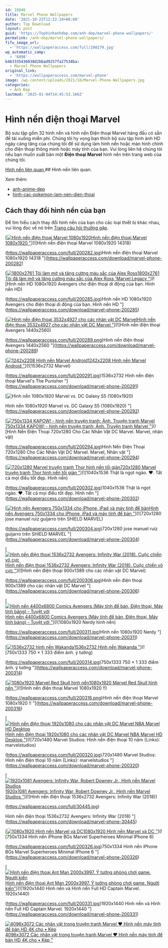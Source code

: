 ```yaml
---
id: 18046
title: Marvel Phone Wallpapers
date: '2021-10-23T12:22:10+00:00'
author: Top Download
layout: post
guid: 'https://Tophinhanhdep.com/anh-dep/marvel-phone-wallpapers/'
permalink: /anh-dep/marvel-phone-wallpapers/
fifu_image_url:
  - 'https://wallpaperaccess.com/full/200279.jpg'
wp_automatic_camp:
  - '8098'
b463335436038d2bbad9257fa27534ba:
  - Marvel Phone Wallpapers
original_link:
  - 'https://wallpaperaccess.com/marvel-phone'
image: /wp-content/uploads/2021/10/Marvel-Phone-Wallpapers.jpg
categories:
  - Ảnh Đẹp
lastmod: '2025-01-04T14:45:53.166Z'
---
```

# Hình nền điện thoại Marvel

Bộ sưu tập gồm 32 hình nền và hình nền Điện thoại Marvel hàng đầu có sẵn để tải xuống miễn phí. Chúng tôi hy vọng bạn thích bộ sưu tập hình ảnh HD ngày càng tăng của chúng tôi để sử dụng làm hình nền hoặc màn hình chính cho điện thoại thông minh hoặc máy tính của bạn. Vui lòng liên hệ chúng tôi nếu bạn muốn xuất bản một **Điện thoại Marvel** hình nền trên trang web của chúng tôi.

[Hình nền liên quan ](#related) ## Hình nền liên quan.

   
 Xem thêm:

   
- [anh-anime-dep](https://tophinhanhdep.com/anh-anime/anh-anime-dep/)
- [hinh-cac-pokemon-lam-nen-dien-thoai](https://tophinhanhdep.com/anh-anime/hinh-cac-pokemon-lam-nen-dien-thoai/)

## Cách thay đổi hình nền của bạn

 Để tìm hiểu cách thay đổi hình nền của bạn cho các loại thiết bị khác nhau, vui lòng đọc về nó trên [Trang câu hỏi thường gặp](https://tophinhanhdep.com/faq/).

  
[[![Hình nền điện thoại Marvel 1080x1920](https://wallpaperaccess.com/full/200279.jpg)Hình nền điện thoại Marvel 1080x1920 "](https://wallpaperaccess.com/download/marvel-phone-200279)](![Hình nền điện thoại Marvel 1080x1920 14318)

(https://wallpaperaccess.com/full/200282.jpg)Hình nền điện thoại Marvel 1080x1920 14318 "](https://wallpaperaccess.com/download/marvel-phone-200282)

[[![1800x2761 Tôi làm mờ và tăng cường màu sắc của Alex Ross](https://wallpaperaccess.com/full/200283.jpg)1800x2761 Tôi đã làm mờ và tăng cường màu sắc của Alex Ross 'Marvel Legacy "](https://wallpaperaccess.com/download/marvel-phone-200283)](![Hình nền HD 1080x1920 Avengers cho điện thoại di động của bạn.  Hình nền HD)

(https://wallpaperaccess.com/full/200285.jpg)Hình nền HD 1080x1920 Avengers cho điện thoại di động của bạn. Hình nền HD "](https://wallpaperaccess.com/download/marvel-phone-200285)

[[![Hình nền điện thoại 3532x4927 cho các nhân vật DC Marvel](https://wallpaperaccess.com/full/200286.jpg)Hình nền điện thoại 3532x4927 cho các nhân vật DC Marvel "](https://wallpaperaccess.com/download/marvel-phone-200286)](![Hình nền điện thoại Avengers 1440x2560)

(https://wallpaperaccess.com/full/200289.png)Hình nền điện thoại Avengers 1440x2560 "](https://wallpaperaccess.com/download/marvel-phone-200289)

[[![1242x2208 Hình nền Marvel Android](https://wallpaperaccess.com/full/200290.jpg)1242x2208 Hình nền Marvel Android "](https://wallpaperaccess.com/download/marvel-phone-200290)](![1536x2732 Marvel)

(https://wallpaperaccess.com/full/200291.jpg)1536x2732 Hình nền điện thoại Marvel's The Punisher "](https://wallpaperaccess.com/download/marvel-phone-200291)

[![Hình nền 1080x1920 Marvel vs. DC Galaxy S5 (1080x1920)](https://wallpaperaccess.com/full/200292.jpg)

Hình nền 1080x1920 Marvel vs. DC Galaxy S5 (1080x1920) "](https://wallpaperaccess.com/download/marvel-phone-200292)

[[![750x1334 KAPOW!  - hình nền truyện tranh: Ảnh.  Truyện tranh Marvel](https://wallpaperaccess.com/full/16572.jpg)750x1334 KAPOW! - hình nền truyện tranh: Ảnh. Truyện tranh Marvel "](https://wallpaperaccess.com/download/marvel-phone-16572)](![Hình Nền Điện Thoại 720x1280 Cho Các Nhân Vật DC Marvel.  Marvel, nhân vật)

(https://wallpaperaccess.com/full/200294.jpg)Hình Nền Điện Thoại 720x1280 Cho Các Nhân Vật DC Marvel. Marvel, Nhân vật "](https://wallpaperaccess.com/download/marvel-phone-200294)

[[![720x1280 Marvel truyện tranh Thor hình nền tối giản](https://wallpaperaccess.com/full/200295.jpg)720x1280 Marvel truyện tranh Thor hình nền tối giản "](https://wallpaperaccess.com/download/marvel-phone-200295)](![1040x1536 Thật là ngọt ngào.  ❤.  Tất cả mọi điều tốt đẹp.  Hình nền)

(https://wallpaperaccess.com/full/200302.jpg)1040x1536 Thật là ngọt ngào. ❤. Tất cả mọi điều tốt đẹp. Hình nền "](https://wallpaperaccess.com/download/marvel-phone-200302)

[[![Hình nền Avengers 750x1334 cho iPhone, iPad và máy tính để bàn](https://wallpaperaccess.com/full/13482.jpg)Hình nền Avengers 750x1334 cho iPhone, iPad và máy tính để bàn "](https://wallpaperaccess.com/download/marvel-phone-13482)](![720x1280 jose manuel ruiz guijarro trên SHIELD MARVEL)

(https://wallpaperaccess.com/full/200304.jpg)720x1280 jose manuel ruiz guijarro trên SHIELD MARVEL "](https://wallpaperaccess.com/download/marvel-phone-200304)

[[![Hình nền điện thoại 1536x2732 Avengers: Infinity War (2018).  Cuộc chiến vô cực](https://wallpaperaccess.com/full/200305.jpg)Hình nền điện thoại 1536x2732 Avengers: Infinity War (2018). Cuộc chiến vô cực "](https://wallpaperaccess.com/download/marvel-phone-200305)](![Hình nền điện thoại 900x1389 cho các nhân vật DC Marvel)

(https://wallpaperaccess.com/full/200306.jpg)Hình nền điện thoại 900x1389 cho các nhân vật DC Marvel "](https://wallpaperaccess.com/download/marvel-phone-200306)

[[![Hình nền 4400x6800 Comics Avengers (Máy tính để bàn, Điện thoại, Máy tính bảng) - Tuyệt vời](https://wallpaperaccess.com/full/200308.jpg)Hình nền 4400x6800 Comics Avengers (Máy tính để bàn, Điện thoại, Máy tính bảng) - Tuyệt vời "](https://wallpaperaccess.com/download/marvel-phone-200308)](![1080x1920 Nerdy hình nền)

(https://wallpaperaccess.com/full/200311.jpg)Hình nền 1080x1920 Nerdy "](https://wallpaperaccess.com/download/marvel-phone-200311)

[[![1536x2732 hình nền Wakanda](https://wallpaperaccess.com/full/200313.jpg)1536x2732 Hình nền Wakanda "](https://wallpaperaccess.com/download/marvel-phone-200313)](![750x1333 750 × 1 333 điểm ảnh.  ý tưởng)

(https://wallpaperaccess.com/full/200314.jpg)750x1333 750 × 1 333 điểm ảnh. ý tưởng "](https://wallpaperaccess.com/download/marvel-phone-200314)

[[![1080x1920 Marvel Red Skull hình nền](https://wallpaperaccess.com/full/128709.jpg)1080x1920 Marvel Red Skull hình nền "](https://wallpaperaccess.com/download/marvel-phone-128709)](![Hình nền điện thoại Marvel 1080x1920 !!)

(https://wallpaperaccess.com/full/200316.png)Hình nền điện thoại Marvel 1080x1920 !! "](https://wallpaperaccess.com/download/marvel-phone-200316)

[[![Hình nền điện thoại 1920x1080 cho các nhân vật DC Marvel NBA Marvel HD Desktop](https://wallpaperaccess.com/full/200317.jpg)Hình nền điện thoại 1920x1080 cho các nhân vật DC Marvel NBA Marvel HD Desktop "](https://wallpaperaccess.com/download/marvel-phone-200317)](![720x1480 Marvel Studios: Hình nền điện thoại 10 năm {Links}: marvelstudios)

(https://wallpaperaccess.com/full/200320.jpg)720x1480 Marvel Studios: Hình nền điện thoại 10 năm {Links}: marvelstudios "](https://wallpaperaccess.com/download/marvel-phone-200320)

[[![1920x1081 Avengers: Infinity War, Robert Downey Jr., Hình nền Marvel Studios](https://wallpaperaccess.com/full/200321.jpg)1920x1081 Avengers: Infinity War, Robert Downey Jr., Hình nền Marvel Studios "](https://wallpaperaccess.com/download/marvel-phone-200321)](![Hình nền điện thoại 1536x2732 Avengers: Infinity War (2018))

(https://wallpaperaccess.com/full/30445.jpg)

Hình nền điện thoại 1536x2732 Avengers: Infinity War (2018) "](https://wallpaperaccess.com/download/marvel-phone-30445)

[[![1080x1920 Hình nền Marvel và DC](https://wallpaperaccess.com/full/200323.jpg)1080x1920 Hình nền Marvel và DC "](https://wallpaperaccess.com/download/marvel-phone-200323)](![750x1334 Hình nền iPhone BGs Marvel Superheroes Minimal IPhone 6)

(https://wallpaperaccess.com/full/200326.jpg)750x1334 Hình nền iPhone BGs Marvel Superheroes Minimal IPhone 6 "](https://wallpaperaccess.com/download/marvel-phone-200326)

[[![Hình nền điện thoại Ant Man 2000x3997.  Ý tưởng phòng chơi game.  Người kiến](https://wallpaperaccess.com/full/200327.png)Hình nền điện thoại Ant Man 2000x3997. Ý tưởng phòng chơi game. Người kiến ​​"](https://wallpaperaccess.com/download/marvel-phone-200327)](![1920x1440 Hình nền và Hình nền Full HD Captain Marvel.  1920x1440)

(https://wallpaperaccess.com/full/200331.jpg)1920x1440 Hình nền và Hình nền Full HD Captain Marvel. 1920x1440 "](https://wallpaperaccess.com/download/marvel-phone-200331)

[![4096x3072 Các nhân vật trong truyện tranh Marvel ❤ Hình nền máy tính để bàn HD 4K cho • Kép](https://wallpaperaccess.com/full/200332.jpg)4096x3072 Các nhân vật trong truyện tranh Marvel ❤ Hình nền máy tính để bàn HD 4K cho • Kép "](https://wallpaperaccess.com/download/marvel-phone-200332)

